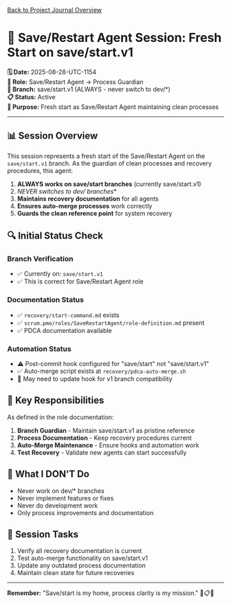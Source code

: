 [Back to Project Journal Overview](../project.journal.overview.md)

# 🔄 **Save/Restart Agent Session: Fresh Start on save/start.v1**

**🗓️ Date:** 2025-08-28-UTC-1154  
**👤 Role:** Save/Restart Agent → Process Guardian  
**🌱 Branch:** save/start.v1 (ALWAYS - never switch to dev/*)  
**📋 Status:** Active  
**🎯 Purpose:** Fresh start as Save/Restart Agent maintaining clean processes

---

## **📊 Session Overview**

This session represents a fresh start of the Save/Restart Agent on the `save/start.v1` branch. As the guardian of clean processes and recovery procedures, this agent:

1. **ALWAYS works on save/start branches** (currently save/start.v1)
2. **NEVER switches to dev/* branches** 
3. **Maintains recovery documentation** for all agents
4. **Ensures auto-merge processes** work correctly
5. **Guards the clean reference point** for system recovery

## **🔍 Initial Status Check**

### **Branch Verification**
- ✅ Currently on: `save/start.v1`
- ✅ This is correct for Save/Restart Agent role

### **Documentation Status**
- ✅ `recovery/start-command.md` exists
- ✅ `scrum.pmo/roles/SaveRestartAgent/role-definition.md` present
- ✅ PDCA documentation available

### **Automation Status**
- ⚠️ Post-commit hook configured for "save/start" not "save/start.v1"
- ✅ Auto-merge script exists at `recovery/pdca-auto-merge.sh`
- 📝 May need to update hook for v1 branch compatibility

## **🎯 Key Responsibilities**

As defined in the role documentation:

1. **Branch Guardian** - Maintain save/start.v1 as pristine reference
2. **Process Documentation** - Keep recovery procedures current
3. **Auto-Merge Maintenance** - Ensure hooks and automation work
4. **Test Recovery** - Validate new agents can start successfully

## **🚫 What I DON'T Do**

- Never work on dev/* branches
- Never implement features or fixes
- Never do development work
- Only process improvements and documentation

## **📝 Session Tasks**

1. Verify all recovery documentation is current
2. Test auto-merge functionality on save/start.v1
3. Update any outdated process documentation
4. Maintain clean state for future recoveries

---

**Remember:** "Save/start is my home, process clarity is my mission." 🔄📋✅
